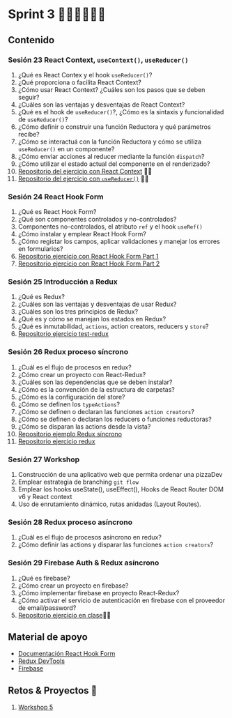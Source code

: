 # Sprint 3 🐱‍💻🐱‍💻🐱‍💻
## Contenido
### Sesión 23 React Context, `useContext()`, `useReducer()`
1. ¿Qué es React Contex y el hook `useReducer()`?
2. ¿Qué proporciona o facilita React Context?
3. ¿Cómo usar React Context? ¿Cuáles son los pasos que se deben seguir?
4. ¿Cuáles son las ventajas y desventajas de React Context?
5. ¿Qué es el hook de `useReducer()`?, ¿Cómo es la sintaxis y funcionalidad de `useReducer()`?
6. ¿Cómo definir o construir una función Reductora y qué parámetros recibe?
7. ¿Cómo se interactuá con la función Reductora y cómo se utiliza `useReducer()` en un componente?
8. ¿Cómo enviar acciones al reducer mediante la función `dispatch`?
9. ¿Cómo utilizar el estado actual del componente en el renderizado?
10. [Repositorio del ejercicio con React Context](https://github.com/hispanos/memoization-test/tree/test-hooks) 🐱‍👓
11. [Repositorio del ejercicio con `useReducer()`](https://github.com/hispanos/test-blog-react) 🐱‍👤
### Sesión 24 React Hook Form 
1. ¿Qué es React Hook Form?
2. ¿Qué son componentes controlados y no-controlados?
3. Componentes no-controlados, el atributo `ref` y el hook `useRef()`
4. ¿Cómo instalar y emplear React Hook Form?
5. ¿Cómo registar los campos, aplicar validaciones y manejar los errores en formularios?
6. [Repositorio ejercicio con React Hook Form Part 1](https://github.com/hispanos/test-react-hook-form)
7. [Repositorio ejercicio con React Hook Form Part 2](https://github.com/MAKAIABootcamp/frontend-cohorte-3/tree/main/sprint-3/react-hook-form)
### Sesión 25 Introducción a Redux
1. ¿Qué es Redux?
2. ¿Cuáles son las ventajas y desventajas de usar Redux?
3. ¿Cuáles son los tres principios de Redux?
4. ¿Qué es y cómo se manejan los estados en Redux?
5. ¿Qué es inmutabilidad, `actions`, action creators, reducers y `store`?
6. [Repositorio ejercicio test-redux](https://github.com/hispanos/test-redux)
### Sesión 26 Redux proceso síncrono
1. ¿Cuál es el flujo de procesos en redux?
2. ¿Cómo crear un proyecto con React-Redux?
3. ¿Cuáles son las dependencias que se deben instalar?
4. ¿Cómo es la convención de la estructura de carpetas? 
5. ¿Cómo es la configuración del store?
6. ¿Cómo se definen los `typeActions`?
7. ¿Cómo se definen o declaran las funciones `action creators`?
8. ¿Cómo se definen o declaran los reducers o funciones reductoras?
9. ¿Cómo se disparan las actions desde la vista?
10. [Repositorio ejemplo Redux síncrono](https://github.com/MAKAIABootcamp/frontend-cohorte-3/tree/main/sprint-3/couter-redux)
11. [Repositorio ejercicio redux](https://github.com/MAKAIABootcamp/frontend-cohorte-3/tree/main/sprint-3/test-redux)
### Sesión 27 Workshop 
1. Construcción de una aplicativo web que permita ordenar una pizzaDev
2. Emplear estrategia de branching `git flow`
3. Emplear los hooks useState(), useEffect(), Hooks de React Router DOM v6 y React context
4. Uso de enrutamiento dinámico, rutas anidadas (Layout Routes).
### Sesión 28 Redux proceso asíncrono
1. ¿Cuál es el flujo de procesos asíncrono en redux?
2. ¿Cómo definir las actions y disparar las funciones `action creators`?
### Sesión 29 Firebase Auth & Redux asíncrono
1. ¿Qué es firebase?
2. ¿Cómo crear un proyecto en firebase?
3. ¿Cómo implementar firebase en proyecto React-Redux?
4. ¿Cómo activar el servicio de autenticación en firebase con el proveedor de email/password?
5. [Repositorio ejercicio en clase](https://github.com/AngieValgie/clase-firebase)🐱‍👤
## Material de apoyo
- [Documentación React Hook Form](https://react-hook-form.com/)
- [Redux DevTools](https://chrome.google.com/webstore/detail/redux-devtools/lmhkpmbekcpmknklioeibfkpmmfibljd)
- [Firebase](https://firebase.google.com/)
## Retos & Proyectos 🤖
1. [Workshop 5](https://makaia-my.sharepoint.com/:b:/g/personal/mentoria_bootcamp_makaia_org/EaKuDfoYZcpHgEuNlb_LuU8Bkvi7oza6Wr6WdxbK6iXymQ?e=MfffTi)
